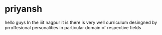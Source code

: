 # priyansh

hello guys 
In the iiit nagpur it is there is very well curriculum desingned by prroffesional personalities in particular domain of respective fields
